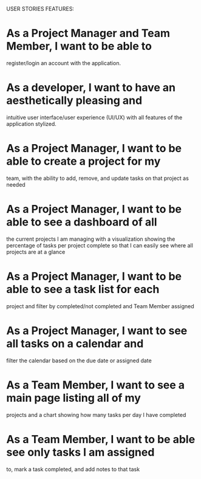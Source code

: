USER STORIES FEATURES:
# As a Project Manager and Team Member, I want to be able to 
register/login an account with the application. <FOR MULTI ROLE 
REGISTRATIONS>
  
# As a developer, I want to have an aesthetically pleasing and 
intuitive user interface/user experience (UI/UX) with all features of the 
application stylized.
  
# As a Project Manager, I want to be able to create a project for my 
team, with the ability to add, remove, and update tasks on that project as 
needed
  
# As a Project Manager, I want to be able to see a dashboard of all
the current projects I am managing with a visualization showing the 
percentage of tasks per project complete so that I can easily see where all 
projects are at a glance
  
# As a Project Manager, I want to be able to see a task list for each 
project and filter by completed/not completed and Team Member assigned
  
# As a Project Manager, I want to see all tasks on a calendar and 
filter the calendar based on the due date or assigned date
  
# As a Team Member, I want to see a main page listing all of my 
projects and a chart showing how many tasks per day I have
completed
  
# As a Team Member, I want to be able see only tasks I am assigned
to, mark a task completed, and add notes to that task
